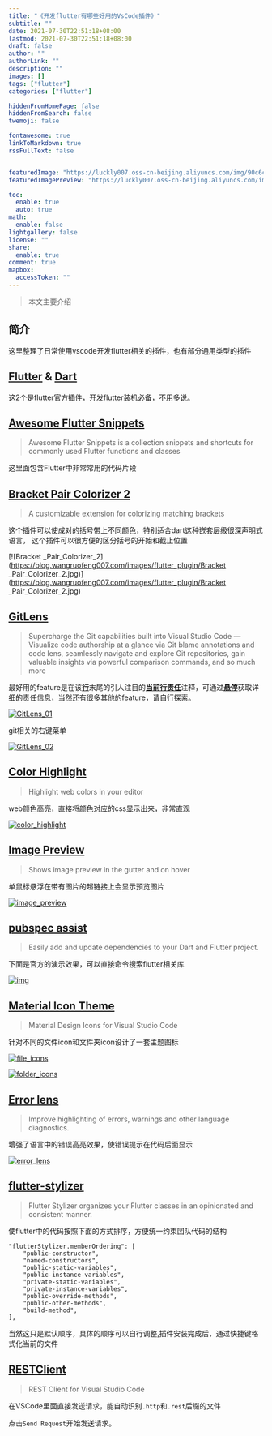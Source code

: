 ```yaml
---
title: "《开发flutter有哪些好用的VsCode插件》"
subtitle: ""
date: 2021-07-30T22:51:18+08:00
lastmod: 2021-07-30T22:51:18+08:00
draft: false
author: ""
authorLink: ""
description: ""
images: []
tags: ["flutter"]
categories: ["flutter"]

hiddenFromHomePage: false
hiddenFromSearch: false
twemoji: false

fontawesome: true
linkToMarkdown: true
rssFullText: false


featuredImage: "https://luckly007.oss-cn-beijing.aliyuncs.com/img/90c6cc12-742e-4c9f-b318-b912f163b8d0.png"
featuredImagePreview: "https://luckly007.oss-cn-beijing.aliyuncs.com/img/90c6cc12-742e-4c9f-b318-b912f163b8d0.png"

toc:
  enable: true
  auto: true
math:
  enable: false
lightgallery: false
license: ""
share:
  enable: true
comment: true
mapbox:
  accessToken: ""
---
```




> 本文主要介绍

<!--more-->

## 简介

这里整理了日常使用vscode开发flutter相关的插件，也有部分通用类型的插件

## [Flutter](https://marketplace.visualstudio.com/items?itemName=Dart-Code.flutter) & [Dart](https://marketplace.visualstudio.com/items?itemName=Dart-Code.dart-code)

这2个是flutter官方插件，开发flutter装机必备，不用多说。

## [Awesome Flutter Snippets](https://marketplace.visualstudio.com/items?itemName=Nash.awesome-flutter-snippets)

> Awesome Flutter Snippets is a collection snippets and shortcuts for commonly used Flutter functions and classes

这里面包含Flutter中非常常用的代码片段

## [Bracket Pair Colorizer 2](https://marketplace.visualstudio.com/items?itemName=CoenraadS.bracket-pair-colorizer-2)

> A customizable extension for colorizing matching brackets

这个插件可以使成对的括号带上不同颜色，特别适合dart这种嵌套层级很深声明式语言， 这个插件可以很方便的区分括号的开始和截止位置

[![Bracket _Pair_Colorizer_2](https://blog.wangruofeng007.com/images/flutter_plugin/Bracket _Pair_Colorizer_2.jpg)](https://blog.wangruofeng007.com/images/flutter_plugin/Bracket _Pair_Colorizer_2.jpg)

## [GitLens](https://marketplace.visualstudio.com/items?itemName=eamodio.gitlens)

> Supercharge the Git capabilities built into Visual Studio Code — Visualize code authorship at a glance via Git blame annotations and code lens, seamlessly navigate and explore Git repositories, gain valuable insights via powerful comparison commands, and so much more

最好用的feature是在该[**行**](https://marketplace.visualstudio.com/items?itemName=eamodio.gitlens#current-line-blame-)末尾的引人注目的[**当前行责任**](https://marketplace.visualstudio.com/items?itemName=eamodio.gitlens#current-line-blame-)注释，可通过[**悬停**](https://marketplace.visualstudio.com/items?itemName=eamodio.gitlens#hovers-)获取详细的责任信息，当然还有很多其他的feature，请自行探索。

[![GitLens_01](https://blog.wangruofeng007.com/images/flutter_plugin/GitLens_01.png)](https://blog.wangruofeng007.com/images/flutter_plugin/GitLens_01.png)

git相关的右键菜单

[![GitLens_02](https://blog.wangruofeng007.com/images/flutter_plugin/GitLens_02.png)](https://blog.wangruofeng007.com/images/flutter_plugin/GitLens_02.png)

## [Color Highlight](https://marketplace.visualstudio.com/items?itemName=naumovs.color-highlight)

> Highlight web colors in your editor

web颜色高亮，直接将颜色对应的css显示出来，非常直观

[![color_highlight](https://blog.wangruofeng007.com/images/flutter_plugin/color_highlight.png)](https://blog.wangruofeng007.com/images/flutter_plugin/color_highlight.png)

## [Image Preview](https://marketplace.visualstudio.com/items?itemName=kisstkondoros.vscode-gutter-preview)

> Shows image preview in the gutter and on hover

单鼠标悬浮在带有图片的超链接上会显示预览图片

[![image_preview](https://blog.wangruofeng007.com/images/flutter_plugin/image_preview.png)](https://blog.wangruofeng007.com/images/flutter_plugin/image_preview.png)

## [pubspec assist](https://marketplace.visualstudio.com/items?itemName=jeroen-meijer.pubspec-assist)

> Easily add and update dependencies to your Dart and Flutter project.

下面是官方的演示效果，可以直接命令搜索flutter相关库

[![img](https://i.imgur.com/W2cGuPL.gif)](https://i.imgur.com/W2cGuPL.gif)

## [Material Icon Theme](https://marketplace.visualstudio.com/items?itemName=PKief.material-icon-theme)

> Material Design Icons for Visual Studio Code

针对不同的文件icon和文件夹icon设计了一套主题图标

[![file_icons](https://blog.wangruofeng007.com/images/flutter_plugin/file_icons.png)](https://blog.wangruofeng007.com/images/flutter_plugin/file_icons.png)

[![folder_icons](https://blog.wangruofeng007.com/images/flutter_plugin/folder_icons.png)](https://blog.wangruofeng007.com/images/flutter_plugin/folder_icons.png)

## [Error lens](https://marketplace.visualstudio.com/items?itemName=usernamehw.errorlens)

> Improve highlighting of errors, warnings and other language diagnostics.

增强了语言中的错误高亮效果，使错误提示在代码后面显示

[![error_lens](https://blog.wangruofeng007.com/images/flutter_plugin/error_lens.png)](https://blog.wangruofeng007.com/images/flutter_plugin/error_lens.png)

## [flutter-stylizer](https://marketplace.visualstudio.com/items?itemName=gmlewis-vscode.flutter-stylizer)

> Flutter Stylizer organizes your Flutter classes in an opinionated and consistent manner.

使flutter中的代码按照下面的方式排序，方便统一约束团队代码的结构

```
"flutterStylizer.memberOrdering": [
    "public-constructor",
    "named-constructors",
    "public-static-variables",
    "public-instance-variables",
    "private-static-variables",
    "private-instance-variables",
    "public-override-methods",
    "public-other-methods",
    "build-method",
],
```

当然这只是默认顺序，具体的顺序可以自行调整,插件安装完成后，通过快捷键格式化当前的文件

## [RESTClient](https://marketplace.visualstudio.com/items?itemName=humao.rest-client)

> REST Client for Visual Studio Code

在VSCode里面直接发送请求，能自动识别`.http`和`.rest`后缀的文件

点击`Send Request`开始发送请求。